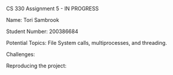 CS 330 Assignment 5 - IN PROGRESS

Name: Tori Sambrook

Student Number: 200386684

Potential Topics: File System calls, multiprocesses, and threading. 



Challenges:

Reproducing the project: